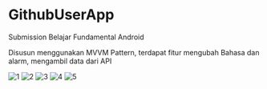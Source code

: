 # GithubUserApp

Submission Belajar Fundamental Android

Disusun menggunakan MVVM Pattern, terdapat fitur mengubah Bahasa dan alarm, mengambil data dari API

![1](https://user-images.githubusercontent.com/23412724/105045116-7d667300-5aa2-11eb-8e80-4de86e14c321.png)
![2](https://user-images.githubusercontent.com/23412724/105045198-996a1480-5aa2-11eb-997d-ccad8f49ef5b.png)
![3](https://user-images.githubusercontent.com/23412724/105045202-9a9b4180-5aa2-11eb-9d3e-f20886e7f619.png)
![4](https://user-images.githubusercontent.com/23412724/105045203-9b33d800-5aa2-11eb-8b8e-9e585add2a67.png)
![5](https://user-images.githubusercontent.com/23412724/105045206-9bcc6e80-5aa2-11eb-8edc-a6deca0c9f07.png)
